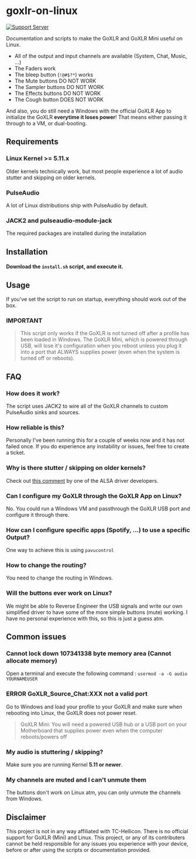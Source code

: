 # goxlr-on-linux

[![Support Server](https://img.shields.io/discord/828348446775574548.svg?label=Discord&logo=Discord&colorB=7289da&style=flat)](https://discord.gg/Wbp3UxkX2j)

Documentation and scripts to make the GoXLR and GoXLR Mini useful on Linux.

- All of the output and input channels are available (System, Chat, Music, ...)
- The Faders work
- The bleep button (`!@#$?*`) works
- The Mute buttons DO NOT WORK
- The Sampler buttons DO NOT WORK
- The Effects buttons DO NOT WORK
- The Cough button DOES NOT WORK

And also, you do still need a Windows with the official GoXLR App to initialize the GoXLR **everytime it loses power**!
That means either passing it through to a VM, or dual-booting.

## Requirements

### Linux Kernel >= 5.11.x
Older kernels technically work, but most people experience a lot of audio stutter and skipping on older kernels.

### PulseAudio
A lot of Linux distributions ship with PulseAudio by default.

### JACK2 and pulseaudio-module-jack
The required packages are installed during the installation

## Installation

#### Download the `install.sh` script, and execute it.


## Usage
If you've set the script to run on startup, everything should work out of the box.


### IMPORTANT


> This script only works if the GoXLR is not turned off after a profile has been loaded in Windows. The GoXLR Mini, which is powered through USB, will lose it's configuration when you reboot unless you plug it into a port that ALWAYS supplies power (even when the system is turned off or reboots).


## FAQ

### How does it work?
The script uses JACK2 to wire all of the GoXLR channels to custom PulseAudio sinks and sources.

### How reliable is this?
Personally I've been running this for a couple of weeks now and it has not failed once. If you do experience any instability or issues, feel free to create a ticket.

### Why is there stutter / skipping on older kernels?
Check out [this comment](https://bugzilla.kernel.org/show_bug.cgi?id=211211#c10) by one of the ALSA driver developers.

### Can I configure my GoXLR through the GoXLR App on Linux?
No. You could run a Windows VM and passthrough the GoXLR USB port and configure it through there.

### How can I configure specific apps (Spotify, ...) to use a specific Output?
One way to achieve this is using `pavucontrol`

### How to change the routing?
You need to change the routing in Windows.

### Will the buttons ever work on Linux?
We might be able to Reverse Engineer the USB signals and write our own simplified driver to have some of the more simple buttons (mute) working. I have no personal experience with this, so this is just a guess atm.

## Common issues

### Cannot lock down 107341338 byte memory area (Cannot allocate memory)
Open a terminal and execute the following command : `usermod -a -G audio YOURNAMEUSER`

### ERROR GoXLR_Source_Chat:XXX not a valid port
Go to Windows and load your profile to your GoXLR and make sure when rebooting into Linux, the GoXLR does not power reset.
> GoXLR Mini: You will need a powered USB hub or a USB port on your Motherboard that supplies power even when the computer reboots/powers off

### My audio is stuttering / skipping?
Make sure you are running Kernel **5.11 or newer**.

### My channels are muted and I can't unmute them
The buttons don't work on Linux atm, you can only unmute the channels from Windows.

## Disclaimer
This project is not in any way affiliated with TC-Hellicon. There is no official support for GoXLR (Mini) and Linux. This project, or any of its contributers cannot be held responsible for any issues you experience with your device, before or after using the scripts or documentation provided.
